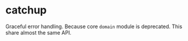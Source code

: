 # catchup
Graceful error handling. Because core `domain` module is deprecated. This share almost the same API.
